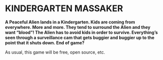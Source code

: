 # KINDERGARTEN MASSAKER


**A	Peaceful Alien lands in a Kindergarten.
Kids are coming from everywhere. More and more. They tend to surround the Alien and they want “blood”!
The Alien has to avoid kids in order to survive.
Everything’s seen through a surveillance cam that gets buggier and buggier up to the point that it shuts down.
End of game?**

As usual, this game will be free, open source, etc.
